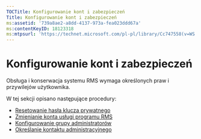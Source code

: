 ```yaml
---
TOCTitle: Konfigurowanie kont i zabezpieczeń
Title: Konfigurowanie kont i zabezpieczeń
ms:assetid: '739a8ae2-a8dd-4137-973a-fea023ddd67a'
ms:contentKeyID: 18123318
ms:mtpsurl: 'https://technet.microsoft.com/pl-pl/library/Cc747558(v=WS.10)'
---
```


Konfigurowanie kont i zabezpieczeń
==================================

Obsługa i konserwacja systemu RMS wymaga określonych praw i przywilejów użytkownika.

W tej sekcji opisano następujące procedury:

-   [Resetowanie hasła klucza prywatnego](https://technet.microsoft.com/f71df255-fe19-4e07-810e-87309a5e8e88)
-   [Zmienianie konta usługi programu RMS](https://technet.microsoft.com/a3e522b0-e23d-49f2-b00a-cff90ac2c36a)
-   [Konfigurowanie grupy administratorów](https://technet.microsoft.com/f2ef847e-2824-471f-9079-5c343094aba8)
-   [Określanie kontaktu administracyjnego](https://technet.microsoft.com/31777458-5530-4ae0-ac1f-131b3d98dd35)

